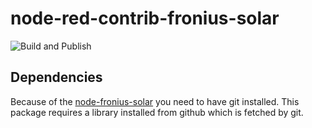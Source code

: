 # node-red-contrib-fronius-solar

![Build and Publish](https://github.com/mabunixda/node-red-contrib-fronius-solar/workflows/Build%20and%20Publish/badge.svg)

## Dependencies

Because of the [node-fronius-solar](https://github.com/mwittig/node-fronius-solar) you need to have git installed. This package requires a library installed from github which is fetched by git.
